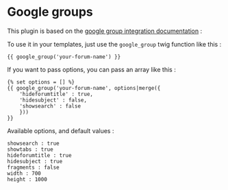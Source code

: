 Google groups
=============

This plugin is based on the [google group integration documentation](https://support.google.com/groups/answer/1191206?hl=en) :

To use it in your templates, just use the `google_group` twig function like this :

    {{ google_group('your-forum-name') }}

If you want to pass options, you can pass an array like this :

    {% set options = [] %}
    {{ google_group('your-forum-name', options|merge({
        'hideforumtitle' : true,
        'hidesubject' : false,
        'showsearch' : false
        }))
    }}

Available options, and default values :

    showsearch : true
    showtabs : true
    hideforumtitle : true
    hidesubject : true
    fragments : false
    width : 700
    height : 1000